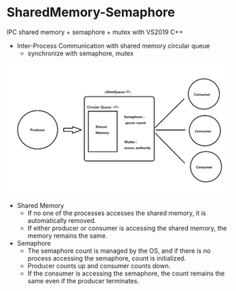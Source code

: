 # SharedMemory-Semaphore
IPC shared memory + semaphore + mutex with VS2019 C++
- Inter-Process Communication with shared memory circular queue
  - synchronize with semaphore, mutex

![](https://github.com/jjuiddong/SharedMemory-Semaphore/blob/main/Doc/diagram.jpg?raw=true)

- Shared Memory
  - If no one of the processes accesses the shared memory, it is automatically removed.
  - If either producer or consumer is accessing the shared memory, the memory remains the same.
- Semaphore
  - The semaphore count is managed by the OS, and if there is no process accessing the semaphore,
   count is initialized.
  - Producer counts up and consumer counts down.
  - If the consumer is accessing the semaphore, the count remains the same even if the producer terminates.
